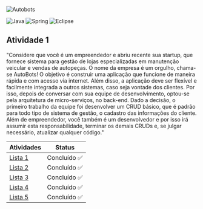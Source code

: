 
![Autobots](https://github.com/JaovitoP/ATVI-Autobots/assets/115598741/08e4551b-bdbb-4833-b2fb-cd2cbabc32ad)

![Java](https://img.shields.io/badge/Java-ED8B00?style=for-the-badge&logo=openjdk&logoColor=white)
![Spring](https://img.shields.io/badge/Spring-6DB33F?style=for-the-badge&logo=spring&logoColor=white)
![Eclipse](https://img.shields.io/badge/Eclipse-2C2255?style=for-the-badge&logo=eclipse&logoColor=white)

## Atividade 1
"Considere que você é um empreendedor e abriu recente sua startup, que fornece sistema para gestão de lojas especializadas em manutenção veicular e vendas de autopeças. O nome da empresa é um orgulho, chama-se AutoBots!
O objetivo é construir uma aplicação que funcione de maneira rápida e com acesso via internet. Além disso, a aplicação deve ser flexível e facilmente integrada a outros sistemas, caso seja vontade dos clientes. Por isso,
depois de conversar com sua equipe de desenvolvimento, optou-se pela arquitetura de micro-serviços, no back-end.
Dado a decisão, o primeiro trabalho da equipe foi desenvolver um CRUD básico, que é padrão para todo tipo de sistema de gestão, o cadastro das informações do cliente.
Além de empreendedor, você também é um desenvolvedor e por isso irá assumir esta responsabilidade, terminar os demais CRUDs e, se julgar necessário, atualizar qualquer código."


| Atividades | Status    |
|-------------|-------------|
| [Lista 1](https://github.com/JaovitoP/ATVI-Autobots)| Concluído ✅ |
| [Lista 2](https://github.com/JaovitoP/ATVII-Autobots)| Concluído ✅ |
| [Lista 3](https://github.com/JaovitoP/ATVIII-Autobots)| Concluído ✅ |
| [Lista 4](https://github.com/JaovitoP/ATVIV-Autobots)| Concluído ✅ |
| [Lista 5](https://github.com/JaovitoP/ATVV-Autobots)| Concluído ✅ |

